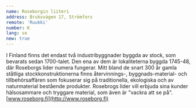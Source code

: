 ```yaml
---
name: Roseborgin liiteri
address: Bruksvägen 17, Strömfors
remote: 'Ruukki'
number: K
lang: se
new: true
---
```

I Finland finns det endast två industribyggnader byggda av stock, som bevarats sedan 1700-talet. Den ena av dem är 
lokaliteterna byggda 1745-48, där Roseborgs lider numera fungerar. Mitt bland de snart 300 år gamla ståtliga 
stockkonstruktionerna finns återvinnings-, byggnads-material- och tillbehörsaffären som fokuserar sig på traditionella, 
ekologiska och av naturmaterial  bestående produkter. Rosebrogs lider vill erbjuda sina kunder hälsosammare och tryggare 
material, som även är "vackra att se på".
[www.roseborg.fi](http://www.roseborg.fi)
